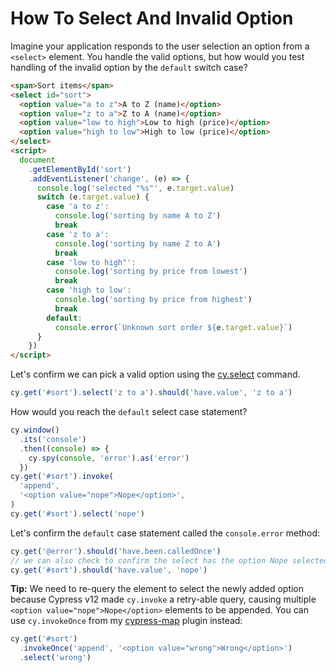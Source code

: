 # How To Select And Invalid Option

Imagine your application responds to the user selection an option from a `<select>` element. You handle the valid options, but how would you test handling of the invalid option by the `default` switch case?

<!-- fiddle Select invalid option -->

```html hide
<span>Sort items</span>
<select id="sort">
  <option value="a to z">A to Z (name)</option>
  <option value="z to a">Z to A (name)</option>
  <option value="low to high">Low to high (price)</option>
  <option value="high to low">High to low (price)</option>
</select>
<script>
  document
    .getElementById('sort')
    .addEventListener('change', (e) => {
      console.log('selected "%s"', e.target.value)
      switch (e.target.value) {
        case 'a to z':
          console.log('sorting by name A to Z')
          break
        case 'z to a':
          console.log('sorting by name Z to A')
          break
        case 'low to high"':
          console.log('sorting by price from lowest')
          break
        case 'high to low':
          console.log('sorting by price from highest')
          break
        default:
          console.error(`Unknown sort order ${e.target.value}`)
      }
    })
</script>
```

Let's confirm we can pick a valid option using the [cy.select](https://on.cypress.io/select) command.

```js
cy.get('#sort').select('z to a').should('have.value', 'z to a')
```

How would you reach the `default` select case statement?

```js
cy.window()
  .its('console')
  .then((console) => {
    cy.spy(console, 'error').as('error')
  })
cy.get('#sort').invoke(
  'append',
  '<option value="nope">Nope</option>',
)
cy.get('#sort').select('nope')
```

Let's confirm the `default` case statement called the `console.error` method:

```js
cy.get('@error').should('have.been.calledOnce')
// we can also check to confirm the select has the option Nope selected
cy.get('#sort').should('have.value', 'nope')
```

**Tip:** We need to re-query the element to select the newly added option because Cypress v12 made `cy.invoke` a retry-able query, causing multiple `<option value="nope">Nope</option>` elements to be appended. You can use `cy.invokeOnce` from my [cypress-map](https://github.com/bahmutov/cypress-map) plugin instead:

```js
cy.get('#sort')
  .invokeOnce('append', '<option value="wrong">Wrong</option>')
  .select('wrong')
```

<!-- fiddle-end -->
